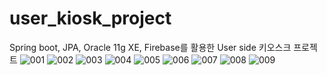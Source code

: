 # user_kiosk_project
Spring boot, JPA, Oracle 11g XE, Firebase를 활용한 
User side 키오스크 프로젝트
![001](https://user-images.githubusercontent.com/76540460/118370262-e342b180-b5e1-11eb-9ae1-b76783ff871e.jpg)
![002](https://user-images.githubusercontent.com/76540460/118370265-e473de80-b5e1-11eb-9ec3-a0af8084defc.jpg)
![003](https://user-images.githubusercontent.com/76540460/118370266-e5a50b80-b5e1-11eb-92a7-1b3d62f8fa65.jpg)
![004](https://user-images.githubusercontent.com/76540460/118370268-e63da200-b5e1-11eb-9ef7-395380c98a0c.jpg)
![005](https://user-images.githubusercontent.com/76540460/118370271-e6d63880-b5e1-11eb-8f20-e7dace8d4385.jpg)
![006](https://user-images.githubusercontent.com/76540460/118370272-e76ecf00-b5e1-11eb-9973-dac336135744.jpg)
![007](https://user-images.githubusercontent.com/76540460/118370273-e8076580-b5e1-11eb-9285-543cb4f96ffd.jpg)
![008](https://user-images.githubusercontent.com/76540460/118370274-e89ffc00-b5e1-11eb-8ac2-f7eb328820eb.jpg)
![009](https://user-images.githubusercontent.com/76540460/118371015-644f7800-b5e5-11eb-88c6-5d06cfc211aa.jpg)
